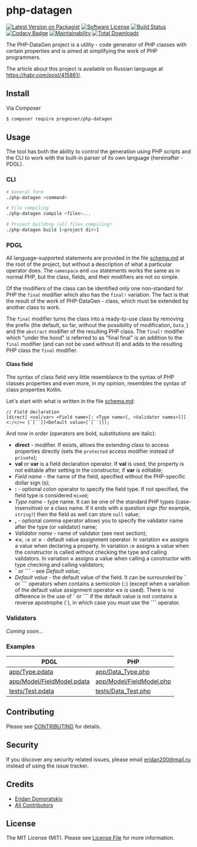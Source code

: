 # php-datagen

[![Latest Version on Packagist][ico-version]][link-packagist]
[![Software License][ico-license]](LICENSE.md)
[![Build Status][ico-travis]][link-travis]
[![Codacy Badge](https://api.codacy.com/project/badge/Grade/ec9d15a8f86f4390b410ef46399f4608)](https://www.codacy.com/app/ProgMiner/php-datagen?utm_source=github.com&amp;utm_medium=referral&amp;utm_content=ProgMiner/php-datagen&amp;utm_campaign=Badge_Grade)
[![Maintainability](https://api.codeclimate.com/v1/badges/a53d266e0050a850e749/maintainability)](https://codeclimate.com/github/ProgMiner/php-datagen/maintainability)
[![Total Downloads][ico-downloads]][link-downloads]

The PHP-DataGen project is a utility - code generator of PHP classes with certain properties and is aimed at simplifying the work of PHP programmers.

The article about this project is available on Russian language at https://habr.com/post/415861/.

## Install

Via Composer

``` bash
$ composer require progminer/php-datagen
```

## Usage

The tool has both the ability to control the generation using PHP scripts and the CLI to work with the built-in parser of its own language (hereinafter - PDGL).

### CLI

```bash
# General form
./php-datagen <command>

# File compiling
./php-datagen compile <files>...

# Project building (all files compiling)
./php-datagen build [<project dir>]
```

### PDGL

All language-supported statements are provided in the file [schema.md](schema.md) at the root of the project, but without a description of what a particular operator does. The `namespace` and `use` statements works the same as in normal PHP, but the class, fields, and their modifiers are not so simple.

Of the modifiers of the class can be identified only one non-standard for PHP the `final` modifier which also has the `final!` variation. The fact is that the result of the work of PHP-DataGen - class, which must be extended by another class to work.

The `final` modifier turns the class into a ready-to-use class by removing the prefix (the default, so far, without the possibility of modification, `Data_`) and the `abstract` modifier of the resulting PHP class. The `final!` modifier which "under the hood" is referred to as "final final" is an addition to the `final` modifier (and can not be used without it) and adds to the resulting PHP class the `final` modifier.

#### Class field

The syntax of class field very little resemblance to the syntax of PHP classes properties and even more, in my opinion, resembles the syntax of class properties Kotlin.

Let's start with what is written in the file [schema.md](schema.md):
```
// Field declaration
[direct] <val/var> <Field name>[: <Type name>[, <Validator names>]][ <:/</>= [`[``]]<Default value>[`[``]]];
```

And now in order (operators are bold, substitutions are italic):

  - **direct** - modifier. If exists, allows the extending class to access properties directly (sets the `protected` access modifier instead of `private`);
  - **val** or **var** is a field declaration operator. If **val** is used, the property is not editable after setting in the constructor, if **var** is editable;
  - *Field name* - the name of the field, specified without the PHP-specific dollar sign (`$`);
  - **:** - optional colon operator to specify the field type. If not specified, the field type is considered `mixed`;
  - *Type name* - type name. It can be one of the standard PHP types (case-insensitive) or a class name. If it ends with a question sign (for example, `string?`) then the field as well can store `null` value;
  - **,** - optional comma operator allows you to specify the validator name after the type (or validator) name;
  - *Validator name* - name of validator (see next section);
  - **<=**, **:=** or **=** - default value assignment operator. In variation **<=** assigns a value when declaring a property. In variation **:=** assigns a value when the constructor is called without checking the type and calling validators. In variation **=** assigns a value when calling a constructor with type checking and calling validators;
  - **`** or **```** - see *Default value*;
  - *Default value* - the default value of the field. It can be surrounded by **\`** or **\`\`\`** operators when contains a semicolon (`;`) (except when a variation of the default value assignment operator **<=** is used). There is no difference in the use of **\`** or **\`\`\`** if the default value is not contains a reverse apostrophe (\`), in which case you must use the **\`\`\`** operator.

### Validators

*Coming soon...*

### Examples

PDGL | PHP
---- | ---
[app/Type.pdata](app/Type.pdata) | [app/Data_Type.php](app/Data_Type.php)
[app/Model/FieldModel.pdata](app/Model/FieldModel.pdata) | [app/Model/FieldModel.php](app/Model/FieldModel.php)
[tests/Test.pdata](tests/Test.pdata) | [tests/Data_Test.php](tests/Data_Test.php)

## Contributing

Please see [CONTRIBUTING](CONTRIBUTING.md) for details.

## Security

If you discover any security related issues, please email eridan200@mail.ru instead of using the issue tracker.

## Credits

- [Eridan Domoratskiy][link-author]
- [All Contributors][link-contributors]

## License

The MIT License (MIT). Please see [License File](LICENSE.md) for more information.

[ico-version]: https://img.shields.io/packagist/v/progminer/php-datagen.svg?style=flat-square
[ico-license]: https://img.shields.io/badge/license-MIT-brightgreen.svg?style=flat-square
[ico-travis]: https://img.shields.io/travis/ProgMiner/php-datagen/master.svg?style=flat-square
[ico-downloads]: https://img.shields.io/packagist/dt/progminer/php-datagen.svg?style=flat-square

[link-packagist]: https://packagist.org/packages/progminer/php-datagen
[link-travis]: https://travis-ci.org/ProgMiner/php-datagen
[link-downloads]: https://packagist.org/packages/progminer/php-datagen
[link-author]: https://github.com/ProgMiner
[link-contributors]: ../../contributors
